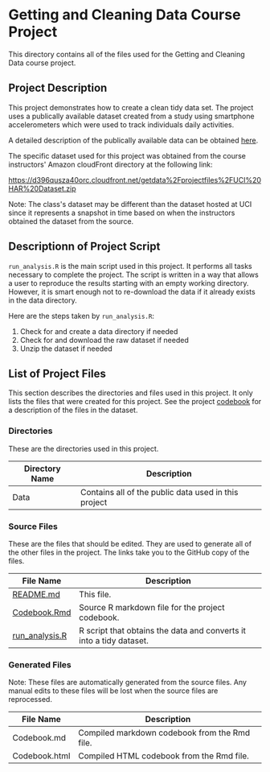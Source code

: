 # Getting and Cleaning Data Course Project

This directory contains all of the files used for the Getting and
Cleaning Data course project.

## Project Description

This project demonstrates how to create a clean tidy data set.
The project uses a publically available dataset created from a
study using smartphone accelerometers which were used to track
individuals daily activities.

A detailed description of the publically available data can be
obtained [here](http://archive.ics.uci.edu/ml/datasets/Human+Activity+Recognition+Using+Smartphones).

The specific dataset used for this project was obtained from the
course instructors' Amazon cloudFront directory at the following
link:

https://d396qusza40orc.cloudfront.net/getdata%2Fprojectfiles%2FUCI%20HAR%20Dataset.zip

Note:  The class's dataset may be different than the dataset
hosted at UCI since it represents a snapshot in time based on
when the instructors obtained the dataset from the source.

## Descriptionn of Project Script

`run_analysis.R` is the main script used in this project.  It
performs all tasks necessary to complete the project.  The script
is written in a way that allows a user to reproduce the results
starting with an empty working directory.  However, it is smart enough
not to re-download the data if it already exists in the data directory.

Here are the steps taken by `run_analysis.R`:

1. Check for and create a data directory if needed
2. Check for and download the raw dataset if needed
3. Unzip the dataset if needed



## List of Project Files

This section describes the directories and files used in this project.
It only lists the files that were created for this project.  See the project
[codebook](https://github.com/DaddyTheRunner/datasciencecoursera/blob/get-clean-data-proj/get-clean-data-proj/Codebook.Rmd) for a description of the files in
the dataset.

### Directories

These are the directories used in this project.

|Directory Name|Description|
|--------------|-----------|
|Data|Contains all of the public data used in this project|


### Source Files

These are the files that should be edited.  They are used to generate
all of the other files in the project.  The links take you to the GitHub
copy of the files.

|File Name|Description|
|---------|-----------|
|[README.md](https://github.com/DaddyTheRunner/datasciencecoursera/blob/get-clean-data-proj/get-clean-data-proj/README.md)|This file.|
|[Codebook.Rmd](https://github.com/DaddyTheRunner/datasciencecoursera/blob/get-clean-data-proj/get-clean-data-proj/Codebook.Rmd)|Source R markdown file for the project codebook.|
|[run_analysis.R](https://github.com/DaddyTheRunner/datasciencecoursera/blob/get-clean-data-proj/get-clean-data-proj/run_analysis.R)|R script that obtains the data and converts it into a tidy dataset.|


### Generated Files

Note:  These files are automatically generated from the source files.
Any manual edits to these files will be lost when the source files are
reprocessed.

|File Name|Description|
|---------|-----------|
|Codebook.md|Compiled markdown codebook from the Rmd file.|
|Codebook.html|Compiled HTML codebook from the Rmd file.|
